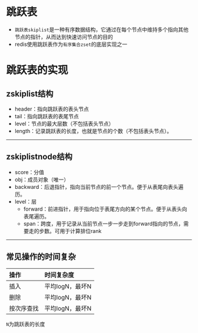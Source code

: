 # 跳跃表
* `跳跃表skiplist`是一种有序数据结构，它通过在每个节点中维持多个指向其他节点的指针，从而达到快速访问节点的目的
* redis使用跳跃表作为`有序集合zset`的底层实现之一

# 跳跃表的实现
## zskiplist结构
* header：指向跳跃表的表头节点
* tail：指向跳跃表的表尾节点
* level：节点的最大层数（不包括表头节点）
* length：记录跳跃表的长度，也就是节点的个数（不包括表头节点）。
---

## zskiplistnode结构
* score：分值
* obj：成员对象（唯一）
* backward：后退指针，指向当前节点的前一个节点。便于从表尾向表头遍历。
* level：层
  * forward：前进指针，用于指向位于表尾方向的某个节点。便于从表头向表尾遍历。
  * span：跨度，用于记录从当前节点一步一步走到forward指向的节点，需要走的步数。可用于计算排位rank
---

## 常见操作的时间复杂
|操作|时间复杂度|
|:---|:---|
|插入|平均logN，最坏N|
|删除|平均logN，最坏N|
|按次序查找|平均logN，最坏N|
`N`为跳跃表的长度